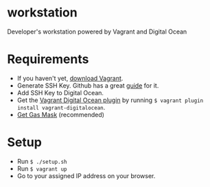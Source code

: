 # workstation
Developer's workstation powered by Vagrant and Digital Ocean

# Requirements
- If you haven't yet, [download Vagrant](https://www.vagrantup.com/).
- Generate SSH Key. Github has a great [guide](https://help.github.com/articles/generating-a-new-ssh-key-and-adding-it-to-the-ssh-agent/) for it.
- Add SSH Key to Digital Ocean.
- Get the [Vagrant Digital Ocean plugin](https://github.com/devopsgroup-io/vagrant-digitalocean) by running `$ vagrant plugin install vagrant-digitalocean`.
- [Get Gas Mask](http://clockwise.ee/) (recommended)

# Setup
- Run `$ ./setup.sh`
- Run `$ vagrant up`
- Go to your assigned IP address on your browser.
